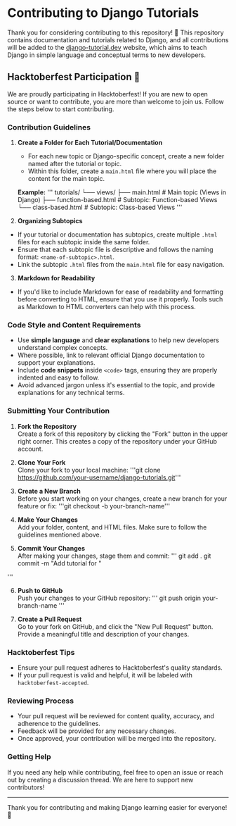 # Contributing to Django Tutorials

Thank you for considering contributing to this repository! 🎉 This repository contains documentation and tutorials related to Django, and all contributions will be added to the [django-tutorial.dev](https://django-tutorial.dev) website, which aims to teach Django in simple language and conceptual terms to new developers.

## Hacktoberfest Participation 🎃
We are proudly participating in Hacktoberfest! If you are new to open source or want to contribute, you are more than welcome to join us. Follow the steps below to start contributing.

### Contribution Guidelines

1. **Create a Folder for Each Tutorial/Documentation**  
   - For each new topic or Django-specific concept, create a new folder named after the tutorial or topic.
   - Within this folder, create a `main.html` file where you will place the content for the main topic.
   
   **Example:**
   '''
tutorials/
└── views/
    ├── main.html  # Main topic (Views in Django)
    ├── function-based.html  # Subtopic: Function-based Views
    └── class-based.html  # Subtopic: Class-based Views
'''

3. **Organizing Subtopics**  
- If your tutorial or documentation has subtopics, create multiple `.html` files for each subtopic inside the same folder.
- Ensure that each subtopic file is descriptive and follows the naming format: `<name-of-subtopic>.html`.
- Link the subtopic `.html` files from the `main.html` file for easy navigation.

3. **Markdown for Readability**  
- If you'd like to include Markdown for ease of readability and formatting before converting to HTML, ensure that you use it properly. Tools such as Markdown to HTML converters can help with this process.

### Code Style and Content Requirements

- Use **simple language** and **clear explanations** to help new developers understand complex concepts.
- Where possible, link to relevant official Django documentation to support your explanations.
- Include **code snippets** inside `<code>` tags, ensuring they are properly indented and easy to follow.
- Avoid advanced jargon unless it's essential to the topic, and provide explanations for any technical terms.

### Submitting Your Contribution

1. **Fork the Repository**  
Create a fork of this repository by clicking the "Fork" button in the upper right corner. This creates a copy of the repository under your GitHub account.

2. **Clone Your Fork**  
Clone your fork to your local machine:
'''git clone https://github.com/your-username/django-tutorials.git'''

3. **Create a New Branch**  
Before you start working on your changes, create a new branch for your feature or fix:
'''git checkout -b your-branch-name'''

4. **Make Your Changes**  
Add your folder, content, and HTML files. Make sure to follow the guidelines mentioned above.

5. **Commit Your Changes**  
After making your changes, stage them and commit:
'''
git add .
git commit -m "Add tutorial for <topic>"

'''

6. **Push to GitHub**  
Push your changes to your GitHub repository:
''' git push origin your-branch-name '''


7. **Create a Pull Request**  
Go to your fork on GitHub, and click the "New Pull Request" button. Provide a meaningful title and description of your changes.

### Hacktoberfest Tips
- Ensure your pull request adheres to Hacktoberfest's quality standards.
- If your pull request is valid and helpful, it will be labeled with `hacktoberfest-accepted`.

### Reviewing Process

- Your pull request will be reviewed for content quality, accuracy, and adherence to the guidelines.
- Feedback will be provided for any necessary changes.
- Once approved, your contribution will be merged into the repository.

### Getting Help

If you need any help while contributing, feel free to open an issue or reach out by creating a discussion thread. We are here to support new contributors!

---

Thank you for contributing and making Django learning easier for everyone! 🙌


